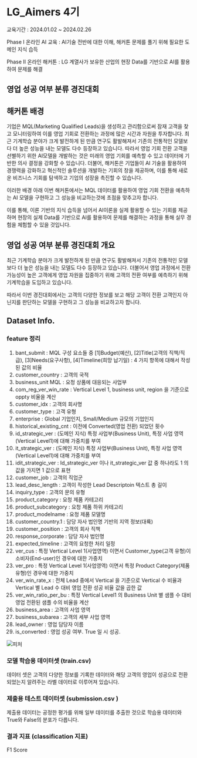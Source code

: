 # LG_Aimers 4기 

교육기간 : 2024.01.02 ~ 2024.02.26

Phase I 온라인 AI 교육 : AI기술 전반에 대한 이해, 해커톤 문제를 풀기 위해 필요한 도메인 지식 습득

Phase II 온라인 해커톤 : LG 계열사가 보유한 산업의 현장 Data를 기반으로 AI를 활용하여 문제를 해결

## 영업 성공 여부 분류 경진대회

## 해커톤 배경
기업은 MQL(Marketing Qualified Leads)을 생성하고 관리함으로써 잠재 고객을 찾고 모니터링하여 이를 영업 기회로 전환하는 과정에 많은 시간과 자원을 투자합니다. 최근 기계학습 분야가 크게 발전하게 된 만큼 연구도 활발해져서 기존의 전통적인 모델보다 더 높은 성능을 내는 모델도 다수 등장하고 있습니다.
따라서 영업 기회 전환 고객을 선별하기 위한 AI모델을 개발하는 것은 미래의 영업 기회를 예측할 수 있고 데이터에 기반한 의사 결정을 강화할 수 있습니다. 더불어, 해커톤은 기업들이 AI 기술을 활용하여 경쟁력을 강화하고 혁신적인 솔루션을 개발하는 기회의 창을 제공하며, 이를 통해 새로운 비즈니스 기회를 탐색하고 기업의 성장을 촉진할 수 있습니다.

이러한 배경 아래 이번 해커톤에서는 MQL 데이터를 활용하여 영업 기회 전환을 예측하는 AI 모델을 구현하고 그 성능을 비교하는것에 초점을 맞추고자 합니다.

이를 통해, 이론 기반의 지식 습득을 넘어서 AI이론을 실제 활용할 수 있는 기회를 제공하며 현장의 실제 Data를 기반으로 AI를 활용하여 문제를 해결하는 과정을 통해 실무 경험을 체험할 수 있을 것입니다.

## 영업 성공 여부 분류 경진대회 개요

최근 기계학습 분야가 크게 발전하게 된 만큼 연구도 활발해져서 기존의 전통적인 모델보다 더 높은 성능을 내는 모델도 다수 등장하고 있습니다. 더불어서 영업 과정에서 전환 가능성이 높은 고객에게 영업 자원을 집중하기 위해 고객의 전환 여부를 예측하기 위해 기계학습을 도입하고 있습니다.

따라서 이번 경진대회에서는 고객의 다양한 정보를 보고 해당 고객이 전환 고객인지 아닌지를 판단하는 모델을 구현하고 그 성능을 비교하고자 합니다.

## Dataset Info.

### feature 정리

1) bant_submit : MQL 구성 요소들 중 [1]Budget(예산), [2]Title(고객의 직책/직급), [3]Needs(요구사항),  [4]Timeline(희망 납기일)  :  4 가지 항목에 대해서 작성된 값의 비율
2) customer_country : 고객의 국적
3) business_unit MQL : 요청 상품에 대응되는 사업부
4) com_reg_ver_win_rate  :  Vertical Level 1, business unit, region 을 기준으로 oppty 비율을 계산
5) customer_idx  :  고객의 회사명
6) customer_type  :  고객 유형
7) enterprise : Global 기업인지, Small/Medium 규모의 기업인지
8) historical_existing_cnt  :  이전에 Converted(영업 전환) 되었던 횟수
9) id_strategic_ver :  (도메인 지식) 특정 사업부(Business Unit), 특정 사업 영역(Vertical Level1)에 대해 가중치를 부여
10) it_strategic_ver : (도메인 지식) 특정 사업부(Business Unit), 특정 사업 영역(Vertical Level1)에 대해 가중치를 부여
11) idit_strategic_ver  :  Id_strategic_ver 이나 it_strategic_ver 값 중 하나라도 1 의 값을 가지면 1 값으로 표현
12) customer_job  :  고객의 직업군
13) lead_desc_length  :  고객이 작성한 Lead Descriptoin 텍스트 총 길이
14) inquiry_type  :   고객의 문의 유형
15) product_category  :  요청 제품 카테고리
16) product_subcategory  :  요청 제품 하위 카테고리
17) product_modelname  :  요청 제품 모델명
18) customer_country.1  :  담당 자사 법인명 기반의 지역 정보(대륙)
19) customer_position  :  고객의 회사 직책
20) response_corporate  :  담당 자사 법인명
21) expected_timeline  :  고객의 요청한 처리 일정
22) ver_cus :  특정 Vertical Level 1(사업영역) 이면서 Customer_type(고객 유형)이 소비자(End-user)인 경우에 대한 가중치
23) ver_pro  :  특정 Vertical Level 1(사업영역) 이면서 특정 Product Category(제품 유형)인 경우에 대한 가중치
24) ver_win_rate_x  : 전체 Lead 중에서 Vertical 을 기준으로 Vertical 수 비율과 Vertical 별 Lead 수 대비 영업 전환 성공 비율 값을 곱한 값
25) ver_win_ratio_per_bu  :  특정 Vertical Level1 의 Business Unit 별 샘플 수 대비 영업 전환된 샘플 수의 비율을 계산
26) business_area  :  고객의 사업 영역
27) business_subarea  :  고객의 세부 사업 영역
28) lead_owner  :  영업 담당자 이름
29) is_converted  :  영업 성공 여부. True 일 시 성공.

![피처](https://github.com/mJekal/ss/assets/132838012/9f6bb2c5-f5ff-40bc-bccf-451d2f3d86fe)

### 모델 학습용 데이터셋 (train.csv)

데이터 셋은 고객의 다양한 정보를 기록한 데이터와 해당 고객의 영업이 성공으로 전환되었는지 알려주는 라벨 데이터로 이루어져 있습니다.

### 제출용 테스트 데이터셋 (submission.csv )
제출용 데이터는 공정한 평가를 위해 일부 데이터를 추출한 것으로 학습용 데이터와 True와 False의 분포가 다릅니다.

### 결과 지표 (classification 지표)
F1 Score

​




